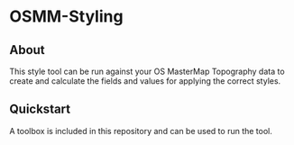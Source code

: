 OSMM-Styling
============

## About
This style tool can be run against your OS MasterMap Topography data to create and calculate the fields and values for applying the correct styles.

## Quickstart

A toolbox is included in this repository and can be used to run the tool. 